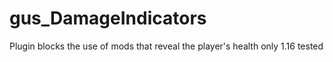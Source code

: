 # gus_DamageIndicators
Plugin blocks the use of mods that reveal the player's health only 1.16 tested
